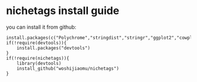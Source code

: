 # nichetags install guide
you can install it from github:

```
install.packages(c("Polychrome","stringdist","stringr","ggplot2","cowplot","igraph"))
if(!require(devtools)){
	install.packages("devtools")
}
if(!require(nichetags)){
	library(devtools)
	install_github("woshijiaomu/nichetags")
}
```
